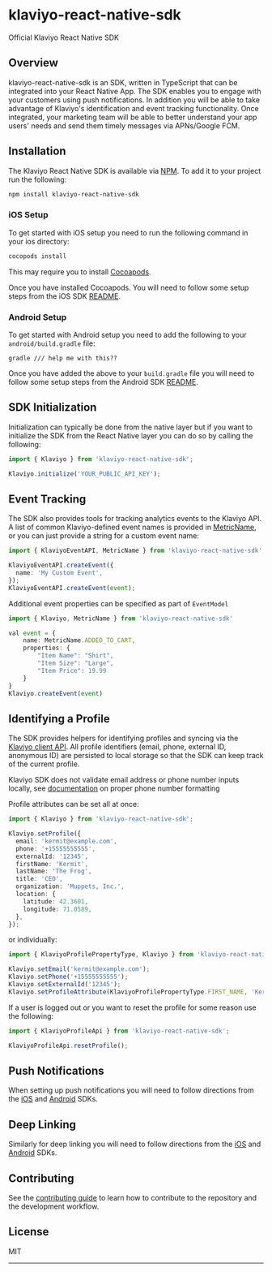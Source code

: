 # klaviyo-react-native-sdk

Official Klaviyo React Native SDK

## Overview

klaviyo-react-native-sdk is an SDK, written in TypeScript that can be integrated into your React Native App. The SDK enables you to engage with your customers using push notifications. In addition you will be able to take advantage of Klaviyo's identification and event tracking functionality. Once integrated, your marketing team will be able to better understand your app users' needs and send them timely messages via APNs/Google FCM.

## Installation

The Klaviyo React Native SDK is available via [NPM](http://npmjs.com). To add it to your project run the following:

```sh
npm install klaviyo-react-native-sdk
```

### iOS Setup

To get started with iOS setup you need to run the following command in your ios directory:

```sh
cocopods install
```

This may require you to install [Cocoapods](https://cocoapods.org/).

Once you have installed Cocoapods. You will need to follow some setup steps from the iOS SDK [README](https://github.com/klaviyo/klaviyo-swift-sdk/blob/master/README.md).

### Android Setup

To get started with Android setup you need to add the following to your `android/build.gradle` file:

`gradle /// help me with this??`

Once you have added the above to your `build.gradle` file you will need to follow some setup steps from the Android SDK [README](https://github.com/klaviyo/klaviyo-android-sdk/blob/master/README.md).

## SDK Initialization

Initialization can typically be done from the native layer but if you want to initialize the SDK from the React Native layer you can do so by calling the following:

```typescript
import { Klaviyo } from 'klaviyo-react-native-sdk';

Klaviyo.initialize('YOUR_PUBLIC_API_KEY');
```

## Event Tracking

The SDK also provides tools for tracking analytics events to the Klaviyo API.
A list of common Klaviyo-defined event names is provided in [MetricName](https://github.com/klaviyo/klaviyo-react-native-sdk/blob/main/src/Event.ts), or
you can just provide a string for a custom event name:

```typescript
import { KlaviyoEventAPI, MetricName } from 'klaviyo-react-native-sdk';

KlaviyoEventAPI.createEvent({
  name: 'My Custom Event',
});
KlaviyoEventAPI.createEvent(event);
```

Additional event properties can be specified as part of `EventModel`

```typescript
import { Klaviyo, MetricName } from 'klaviyo-react-native-sdk'

val event = {
    name: MetricName.ADDED_TO_CART,
    properties: {
        "Item Name": "Shirt",
        "Item Size": "Large",
        "Item Price": 19.99
    }
}
Klaviyo.createEvent(event)
```

## Identifying a Profile

The SDK provides helpers for identifying profiles and syncing via the
[Klaviyo client API](https://developers.klaviyo.com/en/reference/create_client_profile).
All profile identifiers (email, phone, external ID, anonymous ID) are persisted to local storage
so that the SDK can keep track of the current profile.

Klaviyo SDK does not validate email address or phone number inputs locally, see
[documentation](https://help.klaviyo.com/hc/en-us/articles/360046055671-Accepted-phone-number-formats-for-SMS-in-Klaviyo)
on proper phone number formatting

Profile attributes can be set all at once:

```typescript
import { Klaviyo } from 'klaviyo-react-native-sdk';

Klaviyo.setProfile({
  email: 'kermit@example.com',
  phone: '+15555555555',
  externalId: '12345',
  firstName: 'Kermit',
  lastName: 'The Frog',
  title: 'CEO',
  organization: 'Muppets, Inc.',
  location: {
    latitude: 42.3601,
    longitude: 71.0589,
  },
});
```

or individually:

```typescript
import { KlaviyoProfilePropertyType, Klaviyo } from 'klaviyo-react-native-sdk';

Klaviyo.setEmail('kermit@example.com');
Klaviyo.setPhone('+15555555555');
Klaviyo.setExternalId('12345');
Klaviyo.setProfileAttribute(KlaviyoProfilePropertyType.FIRST_NAME, 'Kermit');
```

If a user is logged out or you want to reset the profile for some reason use the following:

```typescript
import { KlaviyoProfileApi } from 'klaviyo-react-native-sdk';

KlaviyoProfileApi.resetProfile();
```

## Push Notifications

When setting up push notifications you will need to follow directions from the [iOS](https://github.com/klaviyo/klaviyo-swift-sdk?tab=readme-ov-file#push-notifications) and [Android](https://github.com/klaviyo/klaviyo-android-sdk?tab=readme-ov-file#push-notifications) SDKs.

## Deep Linking

Similarly for deep linking you will need to follow directions from the [iOS](https://github.com/klaviyo/klaviyo-swift-sdk?tab=readme-ov-file#handling-deep-linking) and [Android](https://github.com/klaviyo/klaviyo-android-sdk?tab=readme-ov-file#deep-linking-in-push-notification) SDKs.

## Contributing

See the [contributing guide](CONTRIBUTING.md) to learn how to contribute to the repository and the development workflow.

## License

MIT

---

```

```
